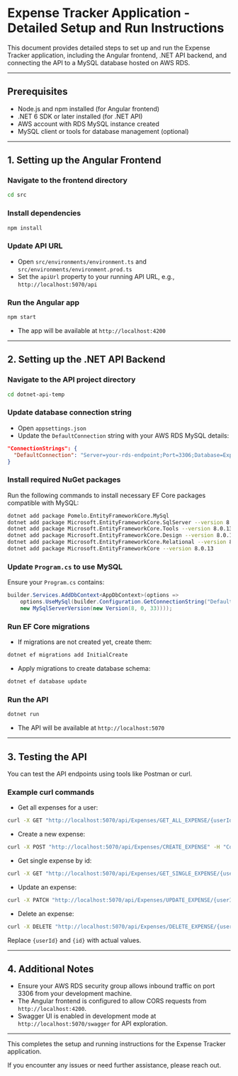 # Expense Tracker Application - Detailed Setup and Run Instructions

This document provides detailed steps to set up and run the Expense Tracker application, including the Angular frontend, .NET API backend, and connecting the API to a MySQL database hosted on AWS RDS.

---

## Prerequisites

- Node.js and npm installed (for Angular frontend)
- .NET 6 SDK or later installed (for .NET API)
- AWS account with RDS MySQL instance created
- MySQL client or tools for database management (optional)

---

## 1. Setting up the Angular Frontend

### Navigate to the frontend directory

```bash
cd src
```

### Install dependencies

```bash
npm install
```

### Update API URL

- Open `src/environments/environment.ts` and `src/environments/environment.prod.ts`
- Set the `apiUrl` property to your running API URL, e.g., `http://localhost:5070/api`

### Run the Angular app

```bash
npm start
```

- The app will be available at `http://localhost:4200`

---

## 2. Setting up the .NET API Backend

### Navigate to the API project directory

```bash
cd dotnet-api-temp
```

### Update database connection string

- Open `appsettings.json`
- Update the `DefaultConnection` string with your AWS RDS MySQL details:

```json
"ConnectionStrings": {
  "DefaultConnection": "Server=your-rds-endpoint;Port=3306;Database=ExpenseTrackerDb;User=your-username;Password=your-password;"
}
```

### Install required NuGet packages

Run the following commands to install necessary EF Core packages compatible with MySQL:

```bash
dotnet add package Pomelo.EntityFrameworkCore.MySql
dotnet add package Microsoft.EntityFrameworkCore.SqlServer --version 8.0.13
dotnet add package Microsoft.EntityFrameworkCore.Tools --version 8.0.13
dotnet add package Microsoft.EntityFrameworkCore.Design --version 8.0.13
dotnet add package Microsoft.EntityFrameworkCore.Relational --version 8.0.13
dotnet add package Microsoft.EntityFrameworkCore --version 8.0.13
```

### Update `Program.cs` to use MySQL

Ensure your `Program.cs` contains:

```csharp
builder.Services.AddDbContext<AppDbContext>(options =>
    options.UseMySql(builder.Configuration.GetConnectionString("DefaultConnection"),
    new MySqlServerVersion(new Version(8, 0, 33))));
```

### Run EF Core migrations

- If migrations are not created yet, create them:

```bash
dotnet ef migrations add InitialCreate
```

- Apply migrations to create database schema:

```bash
dotnet ef database update
```

### Run the API

```bash
dotnet run
```

- The API will be available at `http://localhost:5070`

---

## 3. Testing the API

You can test the API endpoints using tools like Postman or curl.

### Example curl commands

- Get all expenses for a user:

```bash
curl -X GET "http://localhost:5070/api/Expenses/GET_ALL_EXPENSE/{userId}"
```

- Create a new expense:

```bash
curl -X POST "http://localhost:5070/api/Expenses/CREATE_EXPENSE" -H "Content-Type: application/json" -d '{"property1":"value1", "property2":"value2"}'
```

- Get single expense by id:

```bash
curl -X GET "http://localhost:5070/api/Expenses/GET_SINGLE_EXPENSE/{userId}/{id}"
```

- Update an expense:

```bash
curl -X PATCH "http://localhost:5070/api/Expenses/UPDATE_EXPENSE/{userId}/{id}" -H "Content-Type: application/json" -d '{"id":1, "Creater":"userId", "property1":"newValue"}'
```

- Delete an expense:

```bash
curl -X DELETE "http://localhost:5070/api/Expenses/DELETE_EXPENSE/{userId}/{id}"
```

Replace `{userId}` and `{id}` with actual values.

---

## 4. Additional Notes

- Ensure your AWS RDS security group allows inbound traffic on port 3306 from your development machine.
- The Angular frontend is configured to allow CORS requests from `http://localhost:4200`.
- Swagger UI is enabled in development mode at `http://localhost:5070/swagger` for API exploration.

---

This completes the setup and running instructions for the Expense Tracker application.

If you encounter any issues or need further assistance, please reach out.
